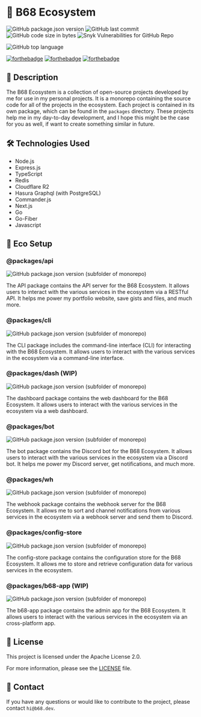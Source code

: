 # 🚀 **B68 Ecosystem**

![GitHub package.json version](https://img.shields.io/github/package-json/v/BRAVO68WEB/b68?logo=npm&style=for-the-badge)
![GitHub last commit](https://img.shields.io/github/last-commit/bravo68web/b68?style=for-the-badge)
![GitHub code size in bytes](https://img.shields.io/github/languages/code-size/bravo68web/b68?style=for-the-badge)
![Snyk Vulnerabilities for GitHub Repo](https://img.shields.io/snyk/vulnerabilities/github/bravo68web/b68?style=for-the-badge)

![GitHub top language](https://img.shields.io/github/languages/top/bravo68web/b68?style=for-the-badge)

[![forthebadge](https://forthebadge.com/images/badges/made-with-typescript.svg)](https://forthebadge.com)
[![forthebadge](https://forthebadge.com/images/badges/powered-by-black-magic.svg)](https://forthebadge.com)
[![forthebadge](https://forthebadge.com/images/badges/built-with-love.svg)](https://forthebadge.com)

## 📝 Description

The B68 Ecosystem is a collection of open-source projects developed by me for use in my personal projects. It is a monorepo containing the source code for all of the projects in the ecosystem. Each project is contained in its own package, which can be found in the `packages` directory. These projects help me in my day-to-day development, and I hope this might be the case for you as well, if want to create something similar in future.

## 🛠️ Technologies Used

- Node.js
- Express.js
- TypeScript
- Redis
- Cloudflare R2
- Hasura Graphql (with PostgreSQL)
- Commander.js
- Next.js
- Go
- Go-Fiber
- Javascript

## 🎁 Eco Setup

### @packages/api

![GitHub package.json version (subfolder of monorepo)](https://img.shields.io/github/package-json/v/BRAVO68WEB/b68?filename=packages%2Fapi%2Fpackage.json&logo=npm&style=for-the-badge)

The API package contains the API server for the B68 Ecosystem. It allows users to interact with the various services in the ecosystem via a RESTful API. It helps me power my portfolio website, save gists and files, and much more.

### @packages/cli

![GitHub package.json version (subfolder of monorepo)](https://img.shields.io/github/package-json/v/BRAVO68WEB/b68?filename=packages%2Fcli%2Fpackage.json&logo=npm&style=for-the-badge)

The CLI package includes the command-line interface (CLI) for interacting with the B68 Ecosystem. It allows users to interact with the various services in the ecosystem via a command-line interface.

### @packages/dash (WIP)

![GitHub package.json version (subfolder of monorepo)](https://img.shields.io/github/package-json/v/BRAVO68WEB/shx?filename=packages%2Fdashboard%2Fpackage.json&logo=npm&style=for-the-badge)

The dashboard package contains the web dashboard for the B68 Ecosystem. It allows users to interact with the various services in the ecosystem via a web dashboard.

### @packages/bot

![GitHub package.json version (subfolder of monorepo)](https://img.shields.io/github/package-json/v/BRAVO68WEB/b68?filename=packages%2Fbot%2Fpackage.json&logo=npm&style=for-the-badge)

The bot package contains the Discord bot for the B68 Ecosystem. It allows users to interact with the various services in the ecosystem via a Discord bot. It helps me power my Discord server, get notifications, and much more.

### @packages/wh

![GitHub package.json version (subfolder of monorepo)](https://img.shields.io/github/package-json/v/BRAVO68WEB/b68?filename=packages%2Fwh%2Fpackage.json&logo=npm&style=for-the-badge)

The webhook package contains the webhook server for the B68 Ecosystem. It allows me to sort and channel notifications from various services in the ecosystem via a webhook server and send them to Discord.

### @packages/config-store

![GitHub package.json version (subfolder of monorepo)](https://img.shields.io/github/package-json/v/BRAVO68WEB/b68?filename=packages%2Fwh%2Fpackage.json&logo=npm&style=for-the-badge)

The config-store package contains the configuration store for the B68 Ecosystem. It allows me to store and retrieve configuration data for various services in the ecosystem.

### @packages/b68-app (WIP)

![GitHub package.json version (subfolder of monorepo)](https://img.shields.io/github/package-json/v/BRAVO68WEB/b68?filename=packages%2Fb68-app%2Fpackage.json&logo=npm&style=for-the-badge)

The b68-app package contains the admin app for the B68 Ecosystem. It allows users to interact with the various services in the ecosystem via an cross-platform app.

## 📝 License

This project is licensed under the Apache License 2.0.

For more information, please see the [LICENSE](LICENSE) file.

## 📧 Contact

If you have any questions or would like to contribute to the project, please
contact `hi@b68.dev`.
